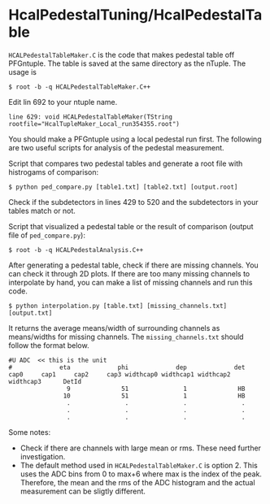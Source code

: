 # HcalPedestalTuning/HcalPedestalTable 

`HCALPedestalTableMaker.C` is the code that makes pedestal table off PFGntuple. The table is saved at the same directory as the nTuple.  The usage is  
```
$ root -b -q HCALPedestalTableMaker.C++  
```
Edit lin 692 to your ntuple name.
```
line 629: void HCALPedestalTableMaker(TString rootfile="HcalTupleMaker_Local_run354355.root")
```

You should make a PFGntuple using a local pedestal run first. The following are two useful scripts for analysis of the pedestal measurement. 

Script that compares two pedestal tables and generate a root file with histrogams of comparison: 
```
$ python ped_compare.py [table1.txt] [table2.txt] [output.root]
``` 
Check if the subdetectors in lines 429 to 520 and the subdetectors in your tables match or not.

Script that visualized a pedestal table or the result of comparison (output file of `ped_compare.py`):
```
$ root -b -q HCALPedestalAnalysis.C++  
```

After generating a pedestal table, check if there are missing channels. You can check it through 2D plots. If there are too many missing channels to interpolate by hand, you can make a list of missing channels and run this code.
```
$ python interpolation.py [table.txt] [missing_channels.txt] [output.txt]
```
It returns the average means/width of surrounding channels as means/widths for missing channels. The `missing_channels.txt` should follow the format below. 
```
#U ADC  << this is the unit
#             eta             phi             dep             det     cap0     cap1     cap2     cap3 widthcap0 widthcap1 widthcap2 widthcap3      DetId
                9              51               1              HB
               10              51               1              HB
                .               .               .               .
                .               .               .               .
                .               .               .               .                                   
```


Some notes:  

* Check if there are channels with large mean or rms. These need further investigation.  
* The default method used in `HCALPedestalTableMaker.C` is option 2. This uses the ADC bins from 0 to max+6 where max is the index of the peak. Therefore, the mean and the rms of the ADC histogram and the actual measurement can be sligtly different. 


